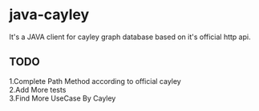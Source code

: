 # java-cayley
It's a JAVA client for cayley graph database based on it's official http api.

TODO
------------------
1.Complete Path Method according to official cayley<br>
2.Add More tests<br>
3.Find More UseCase By Cayley<br>
